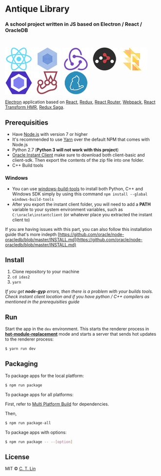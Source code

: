 # Antique Library

### A school project written in JS based on Electron / React / OracleDB
<br/>

[![React](/internals/img/react-padded-90.png)](https://facebook.github.io/react/)
[![Webpack](/internals/img/webpack-padded-90.png)](https://webpack.github.io/)
[![Redux](/internals/img/redux-padded-90.png)](http://redux.js.org/)
[![React Router](/internals/img/react-router-padded-90.png)](https://github.com/ReactTraining/react-router)
[![Flow](/internals/img/flow-padded-90.png)](https://flowtype.org/)
[![ESLint](/internals/img/eslint-padded-90.png)](http://eslint.org/)
[![Jest](/internals/img/jest-padded-90.png)](https://facebook.github.io/jest/)
[![Yarn](/internals/img/yarn-padded-90.png)](https://yarnpkg.com/)

[Electron](http://electron.atom.io/) application based on [React](https://facebook.github.io/react/), [Redux](https://github.com/reactjs/redux), [React Router](https://github.com/reactjs/react-router), [Webpack](http://webpack.github.io/docs/), [React Transform HMR](https://github.com/gaearon/react-transform-hmr), [Redux Saga](https://github.com/redux-saga/redux-saga).

## Prerequisities
* Have [Node.js](https://nodejs.org/en/) with version 7 or higher
* It's recommended to use [Yarn](https://yarnpkg.com/en/) over the default NPM that comes with Node.js
* Python 2.7 (**Python 3 will not work with this project**)
* [Oracle Instant Client](http://www.oracle.com/technetwork/database/features/instant-client/index-097480.html) make sure to download both client-basic and client-sdk. Then export the contents of the zip file into one folder.
* C++ Build tools

### Windows
* You can use [windows-build-tools](https://www.npmjs.com/package/windows-build-tools) to install both Python, C++ and Windows SDK simply by using this command `npm install --global windows-build-tools`
* After you export the instant client folder, you will need to add a **PATH** variable to your system environment variables, such as `C:\oracle\instantclient` (or whatever place you extracted the instant client to)

If you are having issues with this part, you can also follow this installation guide that's more indepth [https://github.com/oracle/node-oracledb/blob/master/INSTALL.md](https://github.com/oracle/node-oracledb/blob/master/INSTALL.md)

## Install
1. Clone repository to your machine
2. `cd idas2`
3. `yarn`

*If you get **node-gyp** errors, then there is a problem with your builds tools. Check instant client location and if you have python / C++ compilers as mentioned in the prerequisities guide*

## Run

Start the app in the `dev` environment. This starts the renderer process in [**hot-module-replacement**](https://webpack.js.org/guides/hmr-react/) mode and starts a server that sends hot updates to the renderer process:

```bash
$ yarn run dev
```

## Packaging

To package apps for the local platform:

```bash
$ npm run package
```

To package apps for all platforms:

First, refer to [Multi Platform Build](https://www.electron.build/multi-platform-build) for dependencies.

Then,
```bash
$ npm run package-all
```

To package apps with options:

```bash
$ npm run package -- --[option]
```

## License
MIT © [C. T. Lin](https://github.com/chentsulin)

[npm-image]: https://img.shields.io/npm/v/electron-react-boilerplate.svg?style=flat-square
[github-tag-image]: https://img.shields.io/github/tag/chentsulin/electron-react-boilerplate.svg
[github-tag-url]: https://github.com/chentsulin/electron-react-boilerplate/releases/latest
[travis-image]: https://travis-ci.org/chentsulin/electron-react-boilerplate.svg?branch=master
[travis-url]: https://travis-ci.org/chentsulin/electron-react-boilerplate
[appveyor-image]: https://ci.appveyor.com/api/projects/status/github/chentsulin/electron-react-boilerplate?svg=true
[appveyor-url]: https://ci.appveyor.com/project/chentsulin/electron-react-boilerplate/branch/master
[david_img]: https://img.shields.io/david/chentsulin/electron-react-boilerplate.svg
[david_site]: https://david-dm.org/chentsulin/electron-react-boilerplate
